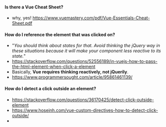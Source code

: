 #### Is there a Vue Cheat Sheet?
  - why, yes! https://www.vuemastery.com/pdf/Vue-Essentials-Cheat-Sheet.pdf

#### How do I reference the element that was clicked on?
  - "_You should think about states for that. Avoid thinking the jQuery way in these situations because it will make your component less reactive to its state._"
  - https://stackoverflow.com/questions/52556189/in-vuejs-how-to-pass-the-html-element-when-click-a-element
  - Basically, **Vue requires thinking reactively, not jQuerily**.
  - https://www.programmersought.com/article/95861461139/

#### How do I detect a click outside an element?
  - https://stackoverflow.com/questions/36170425/detect-click-outside-element
  - https://www.hoseinh.com/vue-custom-directives-how-to-detect-click-outside/
  - 
